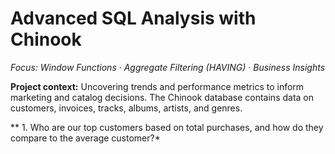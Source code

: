 # Advanced SQL Analysis with Chinook
*Focus: Window Functions · Aggregate Filtering (HAVING) · Business Insights*

**Project context:** Uncovering trends and performance metrics to inform marketing and catalog decisions. The Chinook database contains data on customers, invoices, tracks, albums, artists, and genres. 

** 1. Who are our top customers based on total purchases, and how do they compare to the average customer?*


